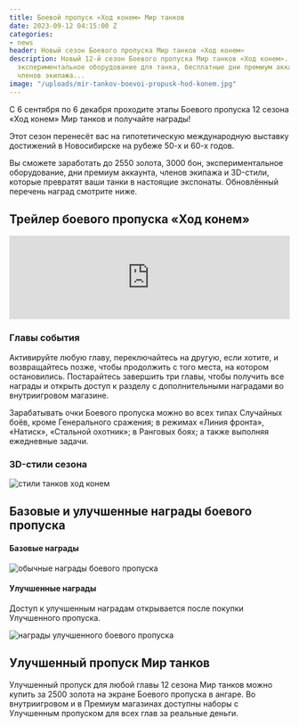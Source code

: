 ```yaml
---
title: Боевой пропуск «Ход конем» Мир танков
date: 2023-09-12 04:15:00 Z
categories:
- news
header: Новый сезон Боевого пропуска Мир танков «Ход конем»
description: Новый 12-й сезон Боевого пропуска Мир танков «Ход конем». Заработайте
  экспериментальное оборудование для танка, бесплатные дни премиум аккаунта, уникальных
  членов экипажа...
image: "/uploads/mir-tankov-boevoi-propusk-hod-konem.jpg"
---
```


С 6 сентября по 6 декабря проходите этапы Боевого пропуска 12 сезона «Ход конем» Мир танков и получайте награды!

Этот сезон перенесёт вас на гипотетическую международную выставку достижений в Новосибирске на рубеже 50-х и 60-х годов.

Вы сможете заработать до 2550 золота, 3000 бон, экспериментальное оборудование, дни премиум аккаунта, членов экипажа и 3D-стили, которые превратят ваши танки в настоящие экспонаты. Обновлённый перечень наград смотрите ниже.

## Трейлер боевого пропуска «Ход конем»

<iframe width="100%"  src="https://www.youtube.com/embed/Dec5A86zpac?si=e4DmxJr-fo6uiS0O" title="YouTube video player" frameborder="0" allow="accelerometer; autoplay; clipboard-write; encrypted-media; gyroscope; picture-in-picture; web-share" allowfullscreen></iframe>

### Главы события

Активируйте любую главу, переключайтесь на другую, если хотите, и возвращайтесь позже, чтобы продолжить с того места, на котором остановились. Постарайтесь завершить три главы, чтобы получить все награды и открыть доступ к разделу с дополнительными наградами во внутриигровом магазине.

Зарабатывать очки Боевого пропуска можно во всех типах Случайных боёв, кроме Генерального сражения; в режимах «Линия фронта», «Натиск», «Стальной охотник»; в Ранговых боях; а также выполняя ежедневные задачи.

### 3D-стили сезона

![стили танков ход конем](/uploads/hod-konem-mir-tankov.JPG)

## Базовые и улучшенные награды боевого пропуска

#### Базовые награды

![обычные награды боевого пропуска](/uploads/bazovie-nagrady.JPG)

#### Улучшенные награды

Доступ к улучшенным наградам открывается после покупки Улучшенного пропуска.

![награды улучшенного боевого пропуска](/uploads/uluchshenie-nagrady.JPG)

## Улучшенный пропуск Мир танков

Улучшенный пропуск для любой главы 12 сезона Мир танков можно купить за 2500 золота на экране Боевого пропуска в ангаре. Во внутриигровом и в Премиум магазинах доступны наборы с Улучшенным пропуском для всех глав за реальные деньги.